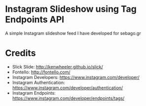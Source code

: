Instagram Slideshow using Tag Endpoints API
===========================================

A simple Instagram slideshow feed I have developed for sebago.gr

Credits
========

- Slick Slide: http://kenwheeler.github.io/slick/
- Fontello: http://fontello.com/
- Instagram Developers: https://www.instagram.com/developer/
- Instagram Authentication: https://www.instagram.com/developer/authentication/
- Instagram Endpoints: https://www.instagram.com/developer/endpoints/tags/
